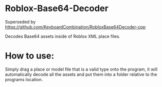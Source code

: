 # Roblox-Base64-Decoder
Superseded by https://github.com/KeyboardCombination/RobloxBase64Decoder-cpp

Decodes Base64 assets inside of Roblox XML place files.
# How to use:
Simply drag a place or model file that is a valid type onto the program, it will automatically decode all the assets and put them into a folder relative to the programs location.
